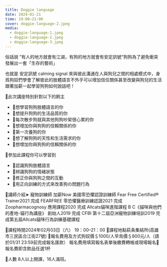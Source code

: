 ```yaml
---
title: Doggie language
date: 2024-01-21
time: 19:00–21:00
cover: doggie-language-2.jpeg
media:
  - doggie-language-1.jpeg
  - doggie-language-2.jpeg
  - doggie-language-3.jpeg
---
```


俗話說 ”有人的地方就會有江湖，有狗的地方就會有安定訊號“狗狗為了避免衝突發展出一套「生存的藝術」

<!-- more -->

也就是 安定訊號 calming signal 來與彼此溝通在人與狗兒之間的相處模式中，身爲狗奴們學會了解彼此的肢體語言不外乎可以增加信任關係甚至改變與狗兒的生活
跟著加薪一起學習狗狗如何說話吧！

🔰此次講座特別針對以下的飼主

- 🔸想學習狗狗肢體語言的你
- 🔸想提升狗狗的生活品質的你
- 🔸每次散步狗就與其他狗狗吵架很心累的你
- 🔸想增加你與狗狗的信賴關係的你
- 🔸第一次養狗的你
- 🔸想了解狗狗的天性和生活需求的你
- 🔸想增加你與狗狗的信賴關係的你

🔰參加此課程你可以學習到

- 🔸認識狗狗肢體語言
- 🔸辨識狗狗的情緒狀態
- 🔸修正你與狗狗之間的互動
- 🔸用正向訓練的方式來改善狗の問題行為

🔰講師介紹➤
寵物訓練師 加薪Now
美國零恐懼認證訓練師 Fear Free Certified® Trainer2021
完成 FEARFREE 零恐懼醫療訓練認證2021
完成 Zoopharmacognosy 應用課程2020
完成 Allcats貓咪進階課程 B C《貓咪與他們的產地-貓行為講座》 創始人2019
完成 CFBI 第十二屆亞洲寵物訓練培訓2019
完成第五屆Allcats貓咪行為訓練基礎課程

🔰課程時間2024年02月03日（六） 19：00–21：00
🔰課程地點萩条集結所(高雄市三民區合江街27號)
🔰報名費用及方式狗奴價＄1000/人早鳥價＄800元/人（請於01/31 23:59前完成報名匯款）
報名費用填寫報名表單後繳費轉帳或現場報名🌟報名費即含飲品任選1杯

🔰人數 8人以上開課，16人滿班。
